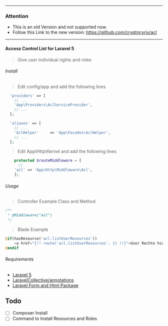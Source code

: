 -------------------
### Attention

>
* This is an old Version and not supported now.
 * Follow this Link to the new version: https://github.com/cryptncyrix/acl
-------------------

#### Access Control List for Laravel 5

> Give user individual rights and roles

###### Install

> Edit config/app and add the following lines

```php
  'providers' => [
    // ...
    'App\Providers\AclServiceProvider',
    // ...
  ];
```

```php
  'aliases' => [
    // ...
    'AclHelper'     => 'App\Facades\AclHelper',
    // ...
  ];
```
> Edit App\Http\Kernel and add the following lines

```php
    protected $routeMiddleware = [
	  //
    'acl' => 'App\Http\Middleware\Acl',
    ];
```

###### Usage

> Controller Example Class and Method

```php
/**
 * @Middleware("acl")
 */
```

> Blade Example

```php
@if(hasResource('acl.listUserResources'))
    <a href="{!! route('acl.listUserResources', 1) !!}">User Rechte hinzufügen </a>
@endif
```

###### Requirements

- <a href="http://laravel.com/docs/5.0">Laravel 5</a>
- <a href="https://github.com/LaravelCollective/annotations">LaravelCollective/annotations</a>
- <a href="https://github.com/LaravelCollective/html">Laravel Form and Html Package</a>

## Todo
- [ ] Composer Install
- [ ] Command to Install Resources and Roles

